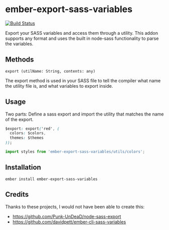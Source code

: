 
# ember-export-sass-variables

[![Build Status](https://semaphoreci.com/api/v1/munstrocity/ember-export-sass-variables/branches/master/badge.svg)](https://semaphoreci.com/munstrocity/ember-export-sass-variables)

Export your SASS variables and access them through a utility. This addon supports any format and uses the built in node-sass functionality to parse the variables.

## Methods

`export (utilName: String, contents: any)`

The export method is used in your SASS file to tell the compiler what name the utility file is, and what variables to export inside.

## Usage
Two parts: Define a sass export and import the utility that matches the name of the export.

```css
$export: export('red', (
  colors: $colors,
  themes: $themes
));
```

```js
import styles from 'ember-export-sass-variables/utils/colors';
```

## Installation
`ember install ember-export-sass-variables`

## Credits

Thanks to these projects, I would not have been able to create this:

- https://github.com/Punk-UnDeaD/node-sass-export
- https://github.com/davidpett/ember-cli-sass-variables
